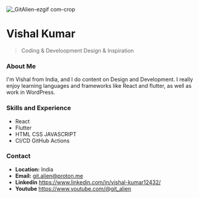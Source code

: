 
![_GitAlien-ezgif com-crop](https://github.com/user-attachments/assets/3ec0ad29-63ae-4326-8733-57a061a36d29)

# Vishal Kumar

> Coding & Develoopment
> Design & Inspiration  

### About Me
I'm Vishal from India, and I do content on Design and Development. I really enjoy learning languages and frameworks like React and flutter, as well as work in WordPress.

### Skills and Experience
- React
- Flutter
- HTML CSS JAVASCRIPT
- CI/CD GitHub Actions



### Contact
- **Location:** India
- **Email:** git.alien@proton.me
- **Linkedin** https://www.linkedin.com/in/vishal-kumar12432/
- **Youtube** https://www.youtube.com/@git_alien
  
